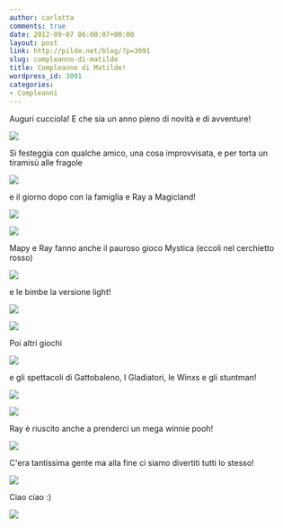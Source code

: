 ```yaml
---
author: carlotta
comments: true
date: 2012-09-07 06:00:07+00:00
layout: post
link: http://pilde.net/blog/?p=3091
slug: compleanno-di-matilde
title: Compleanno di Matilde!
wordpress_id: 3091
categories:
- Compleanni
---
```


Auguri cucciola! E che sia un anno pieno di novità e di avventure!

![](http://pilde.net/blog/wp-content/uploads/2012/09/compl_redux.jpg)

Si festeggia con qualche amico, una cosa improvvisata, e per torta un tiramisù alle fragole

![](http://pilde.net/blog/wp-content/uploads/2012/09/torta_mati.jpg)

e il giorno dopo con la famiglia e Ray a Magicland!

![](http://pilde.net/blog/wp-content/uploads/2012/09/magicland_gommone.jpg)

![](http://pilde.net/blog/wp-content/uploads/2012/09/magicland_ray.jpg)

Mapy e Ray fanno anche il pauroso gioco Mystica (eccoli nel cerchietto rosso)

![](http://pilde.net/blog/wp-content/uploads/2012/09/magicland_mystica.jpg)

e le bimbe la versione light!

![](http://pilde.net/blog/wp-content/uploads/2012/09/magicland_mystica_maggy1.jpg)

![](http://pilde.net/blog/wp-content/uploads/2012/09/magicland_mystica_maty.jpg)

Poi altri giochi

![](http://pilde.net/blog/wp-content/uploads/2012/09/magicland_martello.jpg)

e gli spettacoli di Gattobaleno, I Gladiatori, le Winxs e gli stuntman!

![](http://pilde.net/blog/wp-content/uploads/2012/09/mati_ray_mamy.jpg)

![](http://pilde.net/blog/wp-content/uploads/2012/09/matiray.jpg)

Ray è riuscito anche a prenderci un mega winnie pooh!

![](http://pilde.net/blog/wp-content/uploads/2012/09/matimapy.jpg)

C'era tantissima gente ma alla fine ci siamo divertiti tutti lo stesso!

![](http://pilde.net/blog/wp-content/uploads/2012/09/magicland_ippo.jpg)

Ciao ciao :)

![](http://pilde.net/blog/wp-content/uploads/2012/09/magicland_leonesse.jpg)
